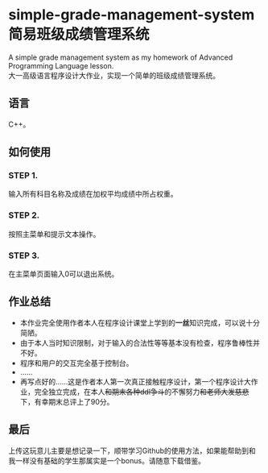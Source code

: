 # simple-grade-management-system 简易班级成绩管理系统
A simple grade management system as my homework of Advanced Programming Language lesson.  
大一高级语言程序设计大作业，实现一个简单的班级成绩管理系统。

## 语言
C++。

## 如何使用
### STEP 1.
输入所有科目名称及成绩在加权平均成绩中所占权重。
### STEP 2.
按照主菜单和提示文本操作。
### STEP 3.
在主菜单页面输入0可以退出系统。

## 作业总结
- 本作业完全使用作者本人在程序设计课堂上学到的**一丝**知识完成，可以说十分简陋。
- 由于本人当时知识限制，对于输入的合法性等等基本没有检查，程序鲁棒性并不好。
- 程序和用户的交互完全基于控制台。
- ……
- 再写点好的……这是作者本人第一次真正接触程序设计，第一个程序设计大作业，完全独立完成，在本人~~和期末各种ddl争斗~~的不懈努力~~和老师大发慈悲~~下，有幸期末总评上了90分。

## 最后
上传这玩意儿主要是想记录一下，顺带学习Github的使用方法，如果能帮助到和我一样没有基础的学生那属实是一个bonus。请随意下载借鉴。
